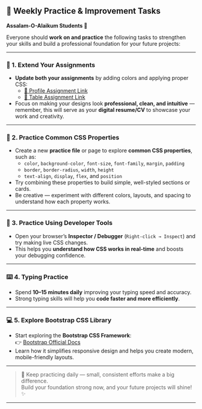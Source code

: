 ## 🌟 Weekly Practice & Improvement Tasks

**Assalam-O-Alaikum Students 👋**

Everyone should **work on and practice** the following tasks to strengthen your skills and build a professional foundation for your future projects:

---

### 🧩 1. Extend Your Assignments
- **Update both your assignments** by adding colors and applying proper CSS:  
  - [🔗 Profile Assignment Link](https://drive.google.com/file/d/1tdITb6RdtPaGxVOX2ImY8xIbKsd1gYWx/view?usp=sharing)  
  - [🔗 Table Assignment Link](https://drive.google.com/file/d/1BGw0z7JO-PBXNaeeRBAgkOoEGcHsDtYR/view?usp=drive_link)
- Focus on making your designs look **professional, clean, and intuitive** — remember, this will serve as your **digital resume/CV** to showcase your work and creativity.

---

### 🎨 2. Practice Common CSS Properties
- Create a new **practice file** or page to explore **common CSS properties**, such as:
  - `color`, `background-color`, `font-size`, `font-family`, `margin`, `padding`
  - `border`, `border-radius`, `width`, `height`
  - `text-align`, `display`, `flex`, and `position`
- Try combining these properties to build simple, well-styled sections or cards.
- Be creative — experiment with different colors, layouts, and spacing to understand how each property works.

---

### 🧠 3. Practice Using Developer Tools
- Open your browser’s **Inspector / Debugger** (`Right-click → Inspect`) and try making live CSS changes.  
- This helps you **understand how CSS works in real-time** and boosts your debugging confidence.

---

### ⌨️ 4. Typing Practice
- Spend **10–15 minutes daily** improving your typing speed and accuracy.  
- Strong typing skills will help you **code faster and more efficiently**.

---

### 💻 5. Explore Bootstrap CSS Library
- Start exploring the **Bootstrap CSS Framework**:  
  👉 [Bootstrap Official Docs](https://getbootstrap.com/docs/5.3/getting-started/introduction/)  
- Learn how it simplifies responsive design and helps you create modern, mobile-friendly layouts.

---

> 💪 Keep practicing daily — small, consistent efforts make a big difference.  
> Build your foundation strong now, and your future projects will shine! ✨

---
